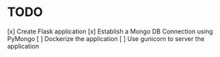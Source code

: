 # TODO

[x] Create Flask application 
[x] Establish a Mongo DB Connection using PyMongo 
[ ] Dockerize the application 
[ ] Use gunicorn to server the application 


    